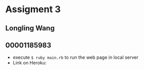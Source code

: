 # Assigment 3
## Longling Wang 
## 00001185983


 - execute `$ ruby main.rb` to run the web page in local server
 - Link on Heroku:  

